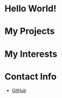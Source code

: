 # Hello World!

# My Projects

# My Interests

# Contact Info
<ul>
    <li><a href="https://github.com/{{ site.github_username }}">GitHub</a></li>
</ul>
